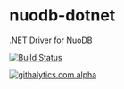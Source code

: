 nuodb-dotnet
============

.NET Driver for NuoDB

[![Build Status](https://travis-ci.org/rbuck/nuodb-dotnet.png)](https://travis-ci.org/rbuck/nuodb-dotnet)

[![githalytics.com alpha](https://cruel-carlota.pagodabox.com/bfba91991b4f1616327840d4cd039bc1 "githalytics.com")](http://githalytics.com/nuodb/nuodb-dotnet)
